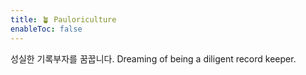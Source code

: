 ```yaml
---
title: 🪴 Pauloriculture
enableToc: false
---
```

성실한 기록부자를 꿈꿉니다.
Dreaming of being a diligent record keeper.
